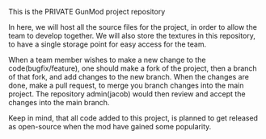 This is the PRIVATE GunMod project repository

In here, we will host all the source files for the project, in order to allow the team to develop together.
We will also store the textures in this repository, to have a single storage point for easy access for the team.

When a team member wishes to make a new change to the code(bugfix/feature), one should make a fork of the project, then a branch of that fork, and add changes to the new branch.
When the changes are done, make a pull request, to merge you branch changes into the main project. The repository admin(jacob) would then review and accept the changes into the main branch.

Keep in mind, that all code added to this project, is planned to get released as open-source when the mod have gained some popularity.
